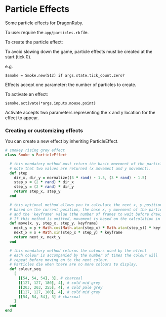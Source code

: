 # Particle Effects
Some particle effects for DragonRuby.

To use: require the `app/particles.rb` file.

To create the particle effect:

To avoid slowing down the game, particle effects must be created at the start (tick 0).

e.g.

```$smoke = Smoke.new(512) if args.state.tick_count.zero?```

Effects accept one parameter: the number of particles to create.

To activate an effect:

```$smoke.activate(*args.inputs.mouse.point)```

Activate accepts two parameters representing the x and y location for the effect to appear.

### Creating or customizing effects

You can create a new effect by inheriting ParticleEffect.

```ruby
# smokey rising grey effect
class Smoke < ParticleEffect

  # this mandatory method must return the basic movement of the particle.
  # note that two values are returned (x movement and y movement).
  def step
    dir_x, dir_y = normalize((3 * rand) - 1.5, (3 * rand) - 1.5)
    step_x = (2 * rand) * dir_x
    step_y = (2 * rand) * dir_y
    return step_x, step_y
  end

  # this optional method allows you to calculate the next x, y position of the particle
  # based on the current position, the base x, y movement of the particle
  # and the 'keyframe' value (the number of frames to wait before drawing).
  # If this method is omitted, movement is based on the calculation in the step method
  def move(x, y, step_x, step_y, keyframe)
    next_y = y + Math.cos(Math.atan(step_x) * Math.atan(step_y)) * keyframe * 2
    next_x = x + Math.sin(step_x * step_y) * keyframe
    return next_x, next_y
  end

  # this mandatory method returns the colours used by the effect
  # each colour is accompanied by the number of times the colour will
  # repeat before moving on to the next colour.
  # Particles die when there are no more colours to display.
  def colour_seq
    [
      [[54, 54, 54], 3], # charcoal
      [[127, 127, 180], 4], # cold mid grey
      [[203, 203, 255], 4], # cold pale grey
      [[127, 127, 180], 4], # cold mid grey
      [[54, 54, 54], 3] # charcoal
    ]
  end
end
```
